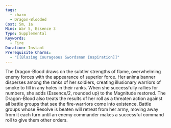 ```yaml
---
tags:
  - charm
  - Dragon-Blooded
Cost: 5m, 1a
Mins: War 5, Essence 3
Type: Supplemental
Keywords:
  - Fire
Duration: Instant
Prerequisite Charms:
  - "[[Blazing Courageous Swordsman Inspiration]]"
---
```

The Dragon-Blood draws on the subtler strengths of flame, overwhelming enemy forces with the appearance of superior force. Her anima banner disperses among the ranks of her soldiers, creating illusionary warriors of smoke to fill in any holes in their ranks. When she successfully rallies for numbers, she adds (Essence/2, rounded up) to the Magnitude restored. The Dragon-Blood also treats the results of her roll as a threaten action against all battle groups that see the fire-warriors come into existence. Battle groups whose Resolve is beaten will retreat from her army, moving away from it each turn until an enemy commander makes a successful command roll to give them other orders.